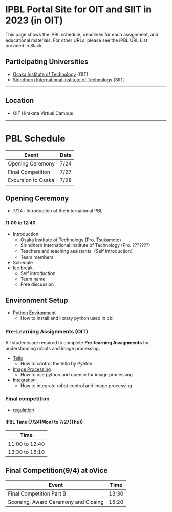 #  IPBL Portal Site for OIT and SIIT in 2023 (in OIT)

This page shows the iPBL schedule, deadlines for each assignment, and educational materials. For other URLs, please see the iPBL URL List provided in Slack.
<!-- SETUPが7/6まで，ロボと画像処理の事前課題が8/1まで，統合課題が8/20まで（メモ書きです消します）-->
## Participating Universities
- [Osaka Institute of Technology](http://www.oit.ac.jp/english/index.html) (OIT)
- [Sirindhorn International Institute of Technology](https://www.siit.tu.ac.th/) (SIIT)
---
## Location
 - OIT Hirakata Virtual Campus
---
# PBL Schedule 

|Event |Date|
|-|-|
|Opening Ceremony |7/24|
|Final Competition | 7/27|
|Excursion to Osaka| 7/28|

## Opening Ceremony
* 7/24 : Introduction of the international PBL
#### 11:00 to	12:40
- Introduction 
    - Osaka Institute of Technology (Pro. Tsukamoto)
    - Sirindhorn International Institute of Technology (Pro. ???????)
  - Teachers and teaching assistants（Self introduction）
  - Team members 
- Schedule 
- Ice break
  - Self introduction
  - Team name
  - Free discussion

## Environment Setup
- [Python Environment](https://github.com/oit-ipbl/portal/blob/main/setup/dockerros.md)
  - How to install and library python used in pbl.

### Pre-Learning Assignments (OIT)
All students are required to complete **Pre-learning Assignments** for understanding robots and image processing.
- [Tello](https://github.com/oit-ipbl/robots/tree/main/tello)
  - How to control the tello by Pyhton
- [Image Processing](https://github.com/oit-ipbl/image_processing/opencv)
  - How to use python and opencv for image processing
- [Integration](https://github.com/oit-ipbl/Integration)
  - How to integrate robot control and image processing

### Final competition
- [regulation](https://github.com/oit-ipbl/robots)




#### IPBL Time (7/24(Mon) to 7/27(Thu)) 

|Time|
|-|
| 11:00  to 12:40  |
| 13:30  to 15:10  | 



## Final Competition(9/4) at oVice

|Event|Time|
|-|-|
|Final Competition Part B                  |13:30|
|Scoreing, Award Ceremony and Closing      |15:20 |
